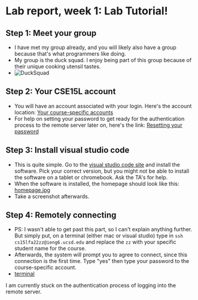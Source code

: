 # Lab report, week 1: Lab Tutorial!

## Step 1: Meet your group
- I have met my group already, and you will likely also have a group because that's what programmers like doing. 
- My group is the duck squad. I enjoy being part of this group because of their unique cooking utensil tastes.
- ![DuckSquad]()

## Step 2: Your CSE15L account
- You will have an account associated with your login. Here's the account location: [Your course-specific accounts](https://sdacs.ucsd.edu/~icc/index.php)
- For help on setting your password to get ready for the authentication process to the remote server later on, here's the link: [Resetting your password](https://docs.google.com/document/d/1hs7CyQeh-MdUfM9uv99i8tqfneos6Y8bDU0uhn1wqho/edit)

## Step 3: Install visual studio code
- This is quite simple. Go to the [visual studio code site](https://code.visualstudio.com/) and install the software. Pick your correct version, but you might not be able to install the software on a tablet or chromebook. Ask the TA's for help.
- When the software is installed, the homepage should look like this: [homepage.jpg]()
- Take a screenshot afterwards.

## Step 4: Remotely connecting
- PS: I wasn't able to get past this part, so I can't explain anything further. But simply put, on a terminal (either mac or visual studio) type in ```ssh cs15lfa22zz@ieng6.ucsd.edu``` and replace the ```zz``` with your specific student name for the course.
- Afterwards, the system will prompt you to agree to connect, since this connection is the first time. Type "yes" then type your password to the course-specific account.
- [terminal]() 



I am currently stuck on the authentication process of logging into the remote server.
